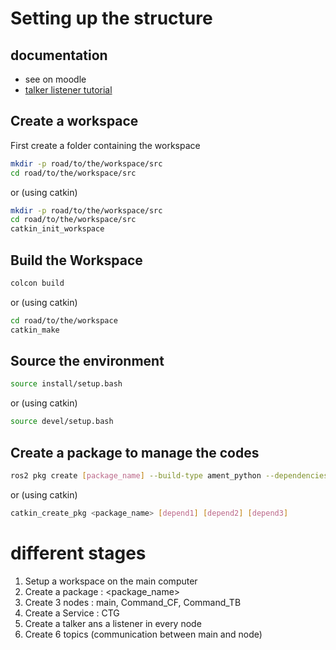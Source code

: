 # Setting up the structure

## documentation
- see on moodle
- [talker listener tutorial](https://docs.ros.org/en/foxy/Tutorials/Beginner-Client-Libraries/Writing-A-Simple-Py-Publisher-And-Subscriber.html)

## Create a workspace

First create a folder containing the workspace
```bash
mkdir -p road/to/the/workspace/src
cd road/to/the/workspace/src
```

or (using catkin)

```bash
mkdir -p road/to/the/workspace/src
cd road/to/the/workspace/src
catkin_init_workspace
```


## Build the Workspace

```bash
colcon build
```

or (using catkin)

```bash
cd road/to/the/workspace
catkin_make
```

## Source the environment

```bash
source install/setup.bash
```

or (using catkin)

```bash
source devel/setup.bash
```


## Create a package to manage the codes

```bash
ros2 pkg create [package_name] --build-type ament_python --dependencies [depend1] [depend2] [depend3]
```

or (using catkin)

```bash
catkin_create_pkg <package_name> [depend1] [depend2] [depend3]
```


# different stages

1. Setup a workspace on the main computer
2. Create a package : <package_name>
3. Create 3 nodes : main, Command_CF, Command_TB
4. Create a Service : CTG
5. Create a talker ans a listener in every node
6. Create 6 topics (communication between main and node)